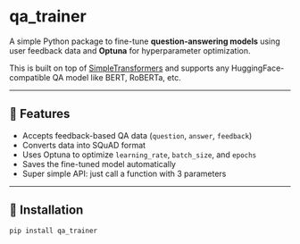 # qa_trainer

A simple Python package to fine-tune **question-answering models** using user feedback data and **Optuna** for hyperparameter optimization.

This is built on top of [SimpleTransformers](https://github.com/ThilinaRajapakse/simpletransformers) and supports any HuggingFace-compatible QA model like BERT, RoBERTa, etc.

---

## 🚀 Features

- Accepts feedback-based QA data (`question`, `answer`, `feedback`)
- Converts data into SQuAD format
- Uses Optuna to optimize `learning_rate`, `batch_size`, and `epochs`
- Saves the fine-tuned model automatically
- Super simple API: just call a function with 3 parameters

---

## 🧠 Installation

```bash
pip install qa_trainer

